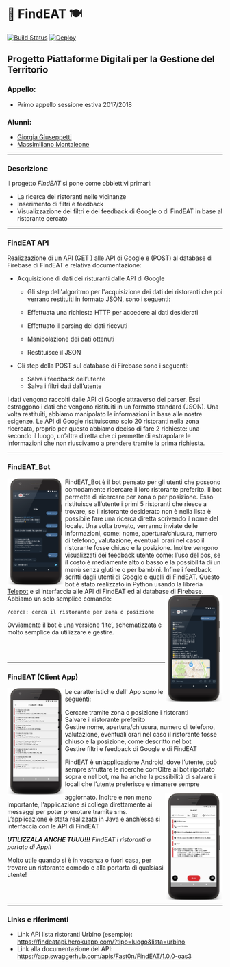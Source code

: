 # 🍕 FindEAT 🍽 #
[![Build Status](https://travis-ci.org/Fast0n/ProgettoPDGT.svg?branch=master)](https://travis-ci.org/Fast0n/ProgettoPDGT)
[![Deploy](https://raw.githubusercontent.com/ashwanthkumar/gocd-build-badge-server/master/doc/passed.png)](https://findeatapi.herokuapp.com/)

## Progetto Piattaforme Digitali per la Gestione del Territorio ##

### Appello: ###
* Primo appello sessione estiva 2017/2018

### Alunni: ###
* [Giorgia Giuseppetti](http://github.com/gg97g)
* [Massimiliano Montaleone](http://github.com/Fast0n)

-----------------------------------------------------

### Descrizione ###

Il progetto _FindEAT_ si pone come obbiettivi primari:
* La ricerca dei ristoranti nelle vicinanze
* Inserimento di filtri e feedback 
 * Visualizzazione dei filtri e dei feedback di Google o di FindEAT in base al ristorante cercato


-----------------------------------------------------
### FindEAT API ###

Realizzazione di un API (GET ) alle API di Google e (POST) al database di Firebase di FindEAT e relativa documentazione:

* Acquisizione di dati dei risturanti dalle API di Google


  * Gli step dell'algoritmo per l'acquisizione dei dati dei ristoranti che poi verrano restituiti in formato JSON, sono i seguenti:

  * Effettuata una richiesta HTTP per accedere ai dati desiderati
  * Effettuato il parsing dei dati ricevuti 
  * Manipolazione dei dati ottenuti 
  * Restituisce il JSON
* Gli step della POST sul database di Firebase sono i seguenti:
  * Salva i feedback dell’utente
  * Salva i  filtri dati dall’utente


I dati vengono raccolti dalle API di Google attraverso dei parser. Essi estraggono i dati che vengono ristituiti in un formato standard (JSON). Una volta restituiti, abbiamo manipolato le informazioni in base alle nostre esigenze. Le API di Google ristituiscono solo 20 ristoranti nella zona ricercata, proprio per questo abbiamo deciso di fare 2 richieste: una secondo il luogo, un’altra diretta che ci permette di estrapolare le informazioni che non riuscivamo a prendere tramite la prima richiesta. 

------------------------------------

### FindEAT_Bot ###
 <div> 
<a><img src='img/img1.png' height='250' align="left"/></a> 
FindEAT_Bot è il bot pensato per gli utenti che possono comodamente ricercare il loro ristorante preferito. Il bot permette di ricercare per zona o per posizione. Esso ristituisce all’utente i primi 5 ristoranti che riesce a trovare, se il ristorante desiderato non è nella lista è possibile fare una ricerca diretta scrivendo il nome del locale. Una volta trovato, verranno inviate delle informazioni, come: nome, apertura/chiusura, numero di telefono, valutazione, eventuali orari nel caso il ristorante fosse chiuso e la posizione.
 Inoltre vengono visualizzati dei feedback utente come: l’uso del pos, se il costo è mediamente alto o basso e la possibilità di un menù senza glutine o per bambini. Infine i feedback scritti dagli utenti di Google e quelli di FindEAT. 
Questo bot è stato realizzato in Python usando la libreria <a href="https://github.com/nickoala/telepot">Telepot</a> e si interfaccia alle API di FindEAT ed al database di Firebase.
<a><img src='img/img2.png' height='250' align="right"/></a> 
Abbiamo un solo semplice comando:

```
/cerca: cerca il ristorante per zona o posizione    
```
 
 Ovviamente il bot è una versione ‘lite’, schematizzata e molto semplice da utilizzare e gestire.
  </div><br><br>

----------------------------------------------------------

### FindEAT (Client App) ###
<div> 
<a><img src='img/img3.png' height='250' align="left"/></a>
Le caratteristiche dell' App sono le seguenti:

  * Cercare tramite zona o posizione i ristoranti
  * Salvare il ristorante preferito
  * Gestire nome, apertura/chiusura, numero di telefono, valutazione, eventuali orari nel caso il ristorante fosse chiuso e la posizione, come descritto nel bot
  * Gestire filtri e feedback di Google e di FindEAT

FindEAT è un’applicazione Android, dove l’utente, può sempre sfruttare le ricerche comOltre al bot riportato sopra e nel bot, ma ha anche la possibilità di salvare i locali che l’utente preferisce e rimanere sempre 

<a><img src='img/img4.png' height='250' align="right"/></a>
aggiornato. Inoltre e non meno importante, l’applicazione si collega direttamente ai messaggi per poter prenotare tramite sms. L’applicazione è stata realizzata in Java e anch’essa si interfaccia con le API di FindEAT

***UTILIZZALA ANCHE TUUU!!!*** *FindEAT i ristoranti a portata di App!!*

Molto utile quando si è in vacanza o fuori casa, per trovare un ristorante comodo e alla portarta di qualsiasi utente!
  </div><br><br>

----------------------------------------------------------
### Links e riferimenti ###
 * Link API lista ristoranti Urbino (esempio): https://findeatapi.herokuapp.com/?tipo=luogo&lista=urbino
 * Link alla documentazione del API: https://app.swaggerhub.com/apis/Fast0n/FindEAT/1.0.0-oas3



